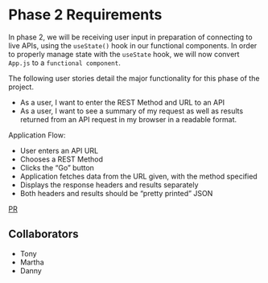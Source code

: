 # Phase 2 Requirements

In phase 2, we will be receiving user input in preparation of connecting to live APIs, using the `useState()` hook in our functional components. In order to properly manage state with the `useState` hook, we will now convert `App.js` to a `functional component`.

The following user stories detail the major functionality for this phase of the project.

- As a user, I want to enter the REST Method and URL to an API
- As a user, I want to see a summary of my request as well as results returned from an API request in my browser in a readable format.

Application Flow:

- User enters an API URL
- Chooses a REST Method
- Clicks the “Go” button
- Application fetches data from the URL given, with the method specified
- Displays the response headers and results separately
- Both headers and results should be “pretty printed” JSON

[PR](https://github.com/SarahTek/RESTy/pull/6)

## Collaborators

- Tony
- Martha
- Danny
